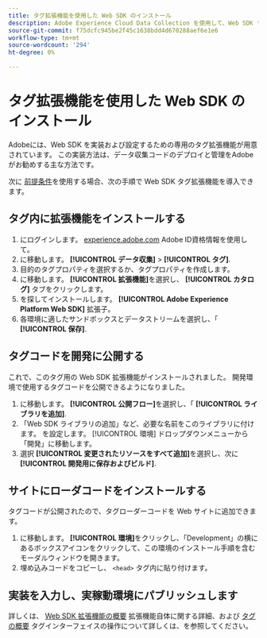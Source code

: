 ```yaml
---
title: タグ拡張機能を使用した Web SDK のインストール
description: Adobe Experience Cloud Data Collection を使用して、Web SDK ライブラリを参照します。
source-git-commit: f75dcfc945be2f45c1638bdd4d670288aef6e1e6
workflow-type: tm+mt
source-wordcount: '294'
ht-degree: 0%

---
```



# タグ拡張機能を使用した Web SDK のインストール

Adobeには、Web SDK を実装および設定するための専用のタグ拡張機能が用意されています。 この実装方法は、データ収集コードのデプロイと管理をAdobeがお勧めする主な方法です。

次に [前提条件](overview.md)を使用する場合、次の手順で Web SDK タグ拡張機能を導入できます。

## タグ内に拡張機能をインストールする

1. にログインします。 [experience.adobe.com](https://experience.adobe.com) Adobe ID資格情報を使用して。
1. に移動します。 **[!UICONTROL データ収集]** > **[!UICONTROL タグ]**.
1. 目的のタグプロパティを選択するか、タグプロパティを作成します。
1. に移動します。 **[!UICONTROL 拡張機能]**&#x200B;を選択し、 **[!UICONTROL カタログ]** タブをクリックします。
1. を探してインストールします。 **[!UICONTROL Adobe Experience Platform Web SDK]** 拡張子。
1. 各環境に適したサンドボックスとデータストリームを選択し、「 **[!UICONTROL 保存]**.

## タグコードを開発に公開する

これで、このタグ用の Web SDK 拡張機能がインストールされました。 開発環境で使用するタグコードを公開できるようになりました。

1. に移動します。 **[!UICONTROL 公開フロー]**&#x200B;を選択し、「 **[!UICONTROL ライブラリを追加]**.
1. 「Web SDK ライブラリの追加」など、必要な名前をこのライブラリに付けます。 を設定します。 [!UICONTROL 環境] ドロップダウンメニューから「開発」に移動します。
1. 選択 **[!UICONTROL 変更されたリソースをすべて追加]**&#x200B;を選択し、次に **[!UICONTROL 開発用に保存およびビルド]**.

## サイトにローダコードをインストールする

タグコードが公開されたので、タグローダーコードを Web サイトに追加できます。

1. に移動します。 **[!UICONTROL 環境]**&#x200B;をクリックし、「Development」の横にあるボックスアイコンをクリックして、この環境のインストール手順を含むモーダルウィンドウを開きます。
1. 埋め込みコードをコピーし、 `<head>` タグ内に貼り付けます。

## 実装を入力し、実稼動環境にパブリッシュします

詳しくは、 [Web SDK 拡張機能の概要](../../tags/extensions/client/web-sdk/overview.md) 拡張機能自体に関する詳細、および [タグの概要](../../tags/home.md) タグインターフェイスの操作について詳しくは、を参照してください。
